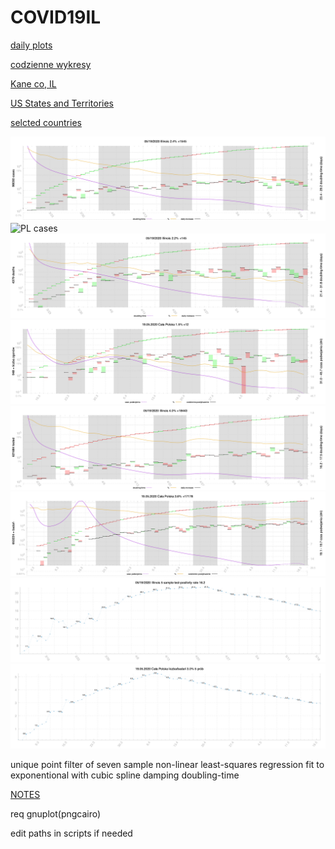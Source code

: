 # COVID19IL

[daily plots](https://msliczniak.github.io/COVID19IL/plots/index.html)

[codzienne wykresy](https://msliczniak.github.io/COVID19IL/plots/pl/index.html)

[Kane co, IL](https://msliczniak.github.io/COVID19IL/plots/kane/index.html)

[US States and Territories](https://msliczniak.github.io/COVID19IL/plots/us/index.html)

[selcted countries](https://msliczniak.github.io/COVID19IL/plots/csse/index.html)

![IL cases](plots/illinois-cases.png)
![PL cases](plots/pl/Ca%C5%82a%20Polska-liczba.png)
![IL deaths](plots/illinois-deaths.png)
![PL deaths](plots/pl/Ca%C5%82a%20Polska-liczba%20zgon%C3%B3w.png)
![IL tested](plots/illinois-tested.png)
![PL tested](plots/pl/tested.png)
![IL test-positivity](plots/ratio.png)
![PL test-positivity](plots/pl/ratio.png)

unique point filter of
seven sample non-linear least-squares regression fit to exponentional with cubic
spline damping doubling-time

[NOTES](NOTES.txt)

req gnuplot(pngcairo)

edit paths in scripts if needed
